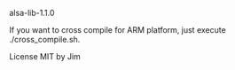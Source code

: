 alsa-lib-1.1.0

If you want to cross compile for ARM platform, just execute ./cross_compile.sh.

License
MIT by Jim
